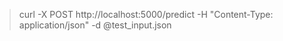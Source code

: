 > curl -X POST http://localhost:5000/predict -H "Content-Type: application/json" -d @test_input.json